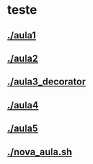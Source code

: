 # teste <br>
## [./aula1](https://github.com/IgorAvilaPereira/teste/tree/main/./aula1) <br>
## [./aula2](https://github.com/IgorAvilaPereira/teste/tree/main/./aula2) <br>
## [./aula3_decorator](https://github.com/IgorAvilaPereira/teste/tree/main/./aula3_decorator) <br>
## [./aula4](https://github.com/IgorAvilaPereira/teste/tree/main/./aula4) <br>
## [./aula5](https://github.com/IgorAvilaPereira/teste/tree/main/./aula5) <br>
## [./nova_aula.sh](https://github.com/IgorAvilaPereira/teste/tree/main/./nova_aula.sh) <br>
